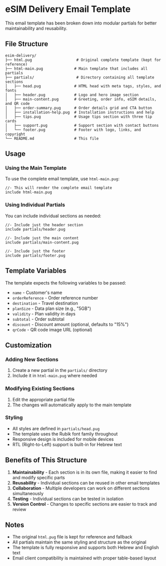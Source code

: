 # eSIM Delivery Email Template

This email template has been broken down into modular partials for better maintainability and reusability.

## File Structure

```
esim-delivery/
├── html.pug                    # Original complete template (kept for reference)
├── html-main.pug              # Main template that includes all partials
├── partials/                   # Directory containing all template sections
│   ├── head.pug               # HTML head with meta tags, styles, and fonts
│   ├── header.pug             # Logo and hero image section
│   ├── main-content.pug       # Greeting, order info, eSIM details, and QR code
│   ├── order-summary.pug      # Order details grid and CTA button
│   ├── installation-help.pug  # Installation instructions and help
│   ├── tips.pug               # Usage tips section with three tip cards
│   ├── support.pug            # Support section with contact buttons
│   └── footer.pug             # Footer with logo, links, and copyright
└── README.md                  # This file
```

## Usage

### Using the Main Template
To use the complete email template, use `html-main.pug`:

```pug
//- This will render the complete email template
include html-main.pug
```

### Using Individual Partials
You can include individual sections as needed:

```pug
//- Include just the header section
include partials/header.pug

//- Include just the main content
include partials/main-content.pug

//- Include just the footer
include partials/footer.pug
```

## Template Variables

The template expects the following variables to be passed:

- `name` - Customer's name
- `orderReference` - Order reference number
- `destination` - Travel destination
- `planSize` - Data plan size (e.g., "5GB")
- `validity` - Plan validity in days
- `subtotal` - Order subtotal
- `discount` - Discount amount (optional, defaults to "15%")
- `qrCode` - QR code image URL (optional)

## Customization

### Adding New Sections
1. Create a new partial in the `partials/` directory
2. Include it in `html-main.pug` where needed

### Modifying Existing Sections
1. Edit the appropriate partial file
2. The changes will automatically apply to the main template

### Styling
- All styles are defined in `partials/head.pug`
- The template uses the Rubik font family throughout
- Responsive design is included for mobile devices
- RTL (Right-to-Left) support is built-in for Hebrew text

## Benefits of This Structure

1. **Maintainability** - Each section is in its own file, making it easier to find and modify specific parts
2. **Reusability** - Individual sections can be reused in other email templates
3. **Collaboration** - Multiple developers can work on different sections simultaneously
4. **Testing** - Individual sections can be tested in isolation
5. **Version Control** - Changes to specific sections are easier to track and review

## Notes

- The original `html.pug` file is kept for reference and fallback
- All partials maintain the same styling and structure as the original
- The template is fully responsive and supports both Hebrew and English text
- Email client compatibility is maintained with proper table-based layout
